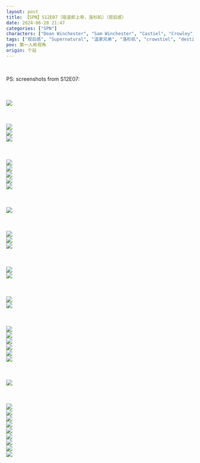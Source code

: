 ```yaml
---
layout: post
title: 【SPN】S12E07（摇滚即上帝，洛杉矶）（观后感）
date: 2024-06-28 21:47
categories: ["SPN"]
characters: ["Dean Winchester", "Sam Winchester", "Castiel", "Crowley", "Lucifer"]
tags: ["观后感", "Supernatural", "温家兄弟", "洛杉矶", "crowstiel", "destiel"]
pov: 第一人称视角
origin: 个站
---
```


<br>

PS: screenshots from S12E07:

<br><br>
![](/assets/images/SPN/S12/2024-06-28-SPN-1207-1.jpg)
<br>

<br><br>
![](/assets/images/SPN/S12/2024-06-28-SPN-1207-2.jpg)
<br>
![](/assets/images/SPN/S12/2024-06-28-SPN-1207-3.jpg)
<br>
![](/assets/images/SPN/S12/2024-06-28-SPN-1207-4.jpg)
<br>

<br><br>
![](/assets/images/SPN/S12/2024-06-28-SPN-1207-5.jpg)
<br>
![](/assets/images/SPN/S12/2024-06-28-SPN-1207-6.jpg)
<br>
![](/assets/images/SPN/S12/2024-06-28-SPN-1207-7.jpg)
<br>
![](/assets/images/SPN/S12/2024-06-28-SPN-1207-8.jpg)
<br>
![](/assets/images/SPN/S12/2024-06-28-SPN-1207-9.jpg)
<br>

<br><br>
![](/assets/images/SPN/S12/2024-06-28-SPN-1207-10.jpg)
<br>

<br><br>
![](/assets/images/SPN/S12/2024-06-28-SPN-1207-11.jpg)
<br>
![](/assets/images/SPN/S12/2024-06-28-SPN-1207-12.jpg)
<br>
![](/assets/images/SPN/S12/2024-06-28-SPN-1207-17.jpg)
<br>

<br><br>
![](/assets/images/SPN/S12/2024-06-28-SPN-1207-13.jpg)
<br>
![](/assets/images/SPN/S12/2024-06-28-SPN-1207-14.jpg)
<br>

<br><br>
![](/assets/images/SPN/S12/2024-06-28-SPN-1207-15.jpg)
<br>
![](/assets/images/SPN/S12/2024-06-28-SPN-1207-16.jpg)
<br>

<br><br>
![](/assets/images/SPN/S12/2024-06-28-SPN-1207-18.jpg)
<br>
![](/assets/images/SPN/S12/2024-06-28-SPN-1207-19.jpg)
<br>
![](/assets/images/SPN/S12/2024-06-28-SPN-1207-20.jpg)
<br>
![](/assets/images/SPN/S12/2024-06-28-SPN-1207-21.jpg)
<br>
![](/assets/images/SPN/S12/2024-06-28-SPN-1207-22.jpg)
<br>
![](/assets/images/SPN/S12/2024-06-28-SPN-1207-23.jpg)
<br>

<br><br>
![](/assets/images/SPN/S12/2024-06-28-SPN-1207-25.jpg)
<br>

<br><br>
![](/assets/images/SPN/S12/2024-06-28-SPN-1207-24.jpg)
<br>
![](/assets/images/SPN/S12/2024-06-28-SPN-1207-26.jpg)
<br>
![](/assets/images/SPN/S12/2024-06-28-SPN-1207-27.jpg)
<br>
![](/assets/images/SPN/S12/2024-06-28-SPN-1207-28.jpg)
<br>
![](/assets/images/SPN/S12/2024-06-28-SPN-1207-29.jpg)
<br>
![](/assets/images/SPN/S12/2024-06-28-SPN-1207-30.jpg)
<br>
![](/assets/images/SPN/S12/2024-06-28-SPN-1207-31.jpg)
<br>
![](/assets/images/SPN/S12/2024-06-28-SPN-1207-32.jpg)
<br>
![](/assets/images/SPN/S12/2024-06-28-SPN-1207-33.jpg)
<br>
